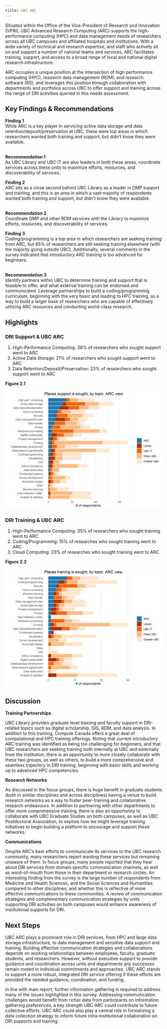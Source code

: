 ```yaml
---
title: UBC ARC
---
```


Situated within the Office of the Vice-President of Research and Innovation (VPRI), UBC Advanced Research Computing (ARC) supports the high-performance computing (HPC) and data management needs of researchers across all UBC campuses and affiliated hospitals and institutions.  With a wide variety of technical and research expertise, and staff who actively sit on and support a number of national teams and services, ARC facilitates training, support, and access to a broad range of local and national digital research infrastructure.

ARC occupies a unique position at the intersection of high performance computing (HPC), research data management (RDM), and research software (RS), and leverages this position through collaboration with departments and portfolios across UBC to offer support and training across the range of DRI activities queried in this needs assessment.      

## Key Findings & Recommendations

<div class="recommendation">
  <b>Finding 1</b> 
  <br>
While ARC is a key player in servicing active data storage and data retention/deposit/preservation at UBC, these were top areas in which researchers wanted both training and support, but didn’t know they were available.
 
 <br>
 <br>

 <b>Recommendation 1</b>
 <br>
As UBC Library and UBC IT are also leaders in both these areas, coordinate services across these units to maximize efforts, resources, and discoverability of services.
</div> 
 
<div class="recommendation">
  <b>Finding 2</b> 
  <br>
ARC sits as a close second behind UBC Library as a leader in DMP support and training, and this is an area in which a vast majority of respondents wanted both training and support, but didn’t know they were available.
 
 <br>
 <br>

  <b>Recommendation 2</b> 
  <br>
 Coordinate DMP and other RDM services with the Library to maximize efforts, resources, and discoverability of services.
</div>

<div class="recommendation">
  <b>Finding 3</b> 
  <br>
Coding/programming is a top area in which researchers are seeking training from ARC, but 85% of researchers are still seeking training elsewhere (with the majority going outside UBC).  Additionally, several comments in the survey indicated that introductory ARC training is too advanced for beginners.
 
 <br>
 <br>

 <b>Recommendation 3</b>
  <br>
Identify partners within UBC to determine training and support that is feasible to offer, and what external training can be endorsed and communicated.  Leverage partnerships to build a coding/programming curriculum, beginning with the very basic and leading to HPC training, as a way to build a larger base of researchers who are capable of effectively utilizing ARC resources and conducting world-class research.
</div>

## Highlights

### DRI Support & UBC ARC

1. High-Performance Computing: 38% of researchers who sought support went to ARC
2. Active Data Storage: 21% of researchers who sought support went to ARC
3. Data Retention/Deposit/Preservation: 23% of researchers who sought support went to ARC

**Figure 2.1**

<img class="graph" alt="Places support is sought" src="graphs/ARC_support_where.png">

### DRI Training & UBC ARC

1. High-Performance Computing: 35% of researchers who sought training went to ARC
2. Coding/Programming:  15% of researches who sought training went to ARC
3. Cloud Computing:  23% of researches who sought training went to ARC

**Figure 2.2**

<img class="graph" alt="Places training is sought" src="graphs/ARC_training_where.png">

## Discussion

**Training Partnerships**

UBC Library provides graduate level training and faculty support in DRI-related topics such as digital scholarship, GIS, RDM, and data analysis. In addition to this training, Compute Canada offers a great deal of computational and HPC training offerings. Noting that current introductory ARC training was identified as being too challenging for beginners, and that UBC researchers are seeking training both internally at UBC and externally from the institution, there is an opportunity to more closely collaborate with these two groups, as well as others, to build a more comprehensive and seamless trajectory in DRI training, beginning with basic skills and working up to advanced HPC competencies.   

**Research Networks**

As discussed in the focus groups, there is huge benefit in graduate students (both in similar disciplines and across disciplines) having a venue to build research networks as a way to foster peer-training and collaborative research endeavours.  In addition to partnering with other departments to offer more comprehensive training, there is also an opportunity to collaborate with UBC Graduate Studies on both campuses, as well as UBC Postdoctoral Association, to explore how we might leverage training initiatives to begin building a platform to encourage and support these networks. 

**Communications** 

Despite ARC’s best efforts to communicate its services to the UBC research community, many researchers report wanting these services but remaining unaware of them.  In focus groups, many people reported that they hear about DRI services from domain specific communication channels, as well as word-of-mouth from those in their department or research circles. An interesting finding from the survey is the large number of respondents from Medicine and Health Sciences, and the Social Sciences and Humanities compared to other disciplines, and whether this is reflective of more effective communications to these communities. A review of communication strategies and complementary communication strategies by units supporting DRI activities on both campuses would enhance awareness of institutional supports for DRI. 


## Next Steps

UBC ARC plays a prominent role in DRI services, from HPC and large data storage infrastructure, to data management and sensitive data support and training.  Building effective communication strategies and collaborations depends on working relationships between employees, faculty, graduate students, and researchers. However, without executive support to provide guidance and coordination across units and departments any successes remain rooted in individual commitments and approaches. UBC ARC stands to support a more robust, integrated DRI service offering if these efforts are provided the needed guidance, coordination, and funding.

In line with main report, further information gathering is required to address many of the issues highlighted in this survey. Addressing communication challenges would benefit from richer data from participants on information gathering preferences, a key strength UBC ARC could contribute to future collective efforts. UBC ARC could also play a central role in formalizing a data collection strategy to inform future intra-institutional collaboration on DRI supports and training.


